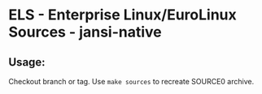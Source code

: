 # ELS - Enterprise Linux/EuroLinux Sources - jansi-native
 
## Usage:
  Checkout branch or tag. Use `make sources` to recreate  SOURCE0 archive.
